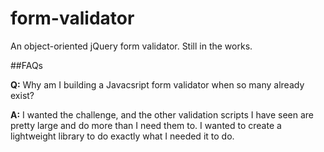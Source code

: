 form-validator
==============

An object-oriented jQuery form validator. Still in the works.

##FAQs

**Q:** Why am I building a Javacsript form validator when so many already exist?

**A:** I wanted the challenge, and the other validation scripts I have seen are pretty large and do more than I need them to. I wanted to create a lightweight library to do exactly what I needed it to do.
